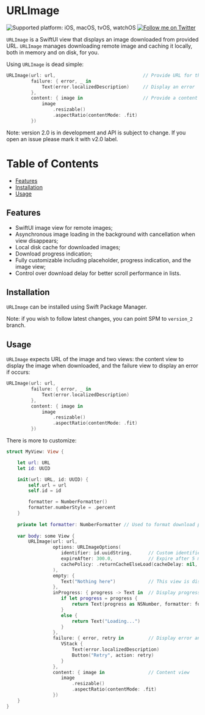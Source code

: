 # URLImage

![Supported platform: iOS, macOS, tvOS, watchOS](https://img.shields.io/badge/platform-iOS%2C%20macOS%2C%20tvOS%2C%20watchOS-lightgrey)
[![Follow me on Twitter](https://img.shields.io/twitter/follow/dmytroanokhin?style=social)](https://twitter.com/intent/follow?screen_name=dmytroanokhin)

`URLImage` is a SwiftUI view that displays an image downloaded from provided URL. `URLImage` manages downloading remote image and caching it locally, both in memory and on disk, for you.

Using `URLImage` is dead simple:

```swift
URLImage(url: url,                                // Provide URL for the image
         failure: { error, _ in
             Text(error.localizedDescription)     // Display an error
         },
         content: { image in                      // Provide a content view when the image is downloaded
             image
                 .resizable()
                 .aspectRatio(contentMode: .fit)
         })
```

Note: version 2.0 is in development and API is subject to change. If you open an issue please mark it with v2.0 label.

# Table of Contents
- [Features](#features)
- [Installation](#installation)
- [Usage](#usage)

## Features
- SwiftUI image view for remote images;
- Asynchronous image loading in the background with cancellation when view disappears;
- Local disk cache for downloaded images;
- Download progress indication;
- Fully customizable including placeholder, progress indication, and the image view;
- Control over download delay for better scroll performance in lists.

## Installation

`URLImage` can be installed using Swift Package Manager.

Note: if you wish to follow latest changes, you can point SPM to `version_2` branch.

## Usage

`URLImage` expects URL of the image and two views: the content view to display the image when downloaded, and the failure view to display an error if occurs:

```swift
URLImage(url: url,
         failure: { error, _ in
             Text(error.localizedDescription)
         },
         content: { image in
             image
                 .resizable()
                 .aspectRatio(contentMode: .fit)
         })
```

There is more to customize:

```swift
struct MyView: View {

    let url: URL
    let id: UUID

    init(url: URL, id: UUID) {
        self.url = url
        self.id = id

        formatter = NumberFormatter()
        formatter.numberStyle = .percent
    }
    
    private let formatter: NumberFormatter // Used to format download progress as percentage. Note: this is only for example, better use shared formatter to avoid creating it for every view.
    
    var body: some View {
        URLImage(url: url,
                 options: URLImageOptions(
                    identifier: id.uuidString,      // Custom identifier
                    expireAfter: 300.0,             // Expire after 5 minutes
                    cachePolicy: .returnCacheElseLoad(cacheDelay: nil, downloadDelay: 0.25) // Return cached image or download after delay 
                 ),
                 empty: {
                    Text("Nothing here")            // This view is displayed before download starts
                 },
                 inProgress: { progress -> Text in  // Display progress
                    if let progress = progress {
                        return Text(progress as NSNumber, formatter: formatter) 
                    }
                    else {
                        return Text("Loading...")
                    }
                 },
                 failure: { error, retry in         // Display error and retry button
                    VStack {
                        Text(error.localizedDescription)
                        Button("Retry", action: retry)
                    }
                 },
                 content: { image in                // Content view
                    image
                        .resizable()
                        .aspectRatio(contentMode: .fit)
                 })
    }
}
```
